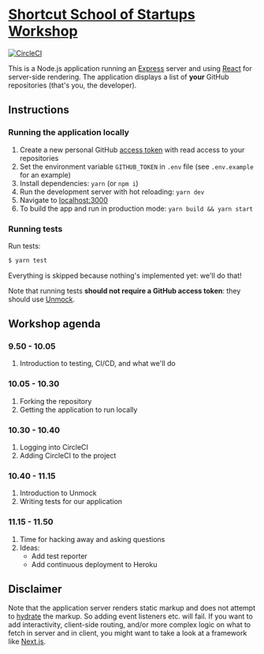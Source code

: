 # [Shortcut School of Startups Workshop](https://unmock.github.io/shortcut-startup-school-workshop/#/title)

[![CircleCI](https://circleci.com/gh/unmock/shortcut-startup-school-workshop.svg?style=svg)](https://circleci.com/gh/unmock/shortcut-startup-school-workshop)

This is a Node.js application running an [Express](https://expressjs.com/) server and using [React](https://reactjs.org/) for server-side rendering. The application displays a list of **your** GitHub repositories (that's you, the developer).

## Instructions

### Running the application locally

1. Create a new personal GitHub [access token](https://github.com/settings/tokens) with read access to your repositories
1. Set the environment variable `GITHUB_TOKEN` in `.env` file (see `.env.example` for an example)
1. Install dependencies: `yarn` (or `npm i`)
1. Run the development server with hot reloading: `yarn dev`
1. Navigate to [localhost:3000](http://localhost:3000)
1. To build the app and run in production mode: `yarn build && yarn start`

### Running tests

Run tests:

```bash
$ yarn test
```

Everything is skipped because nothing's implemented yet: we'll do that!

Note that running tests **should not require a GitHub access token**: they should use [Unmock](https://unmock.io).

## Workshop agenda

### 9.50 - 10.05

1. Introduction to testing, CI/CD, and what we'll do

### 10.05 - 10.30

1. Forking the repository
1. Getting the application to run locally

### 10.30 - 10.40

1. Logging into CircleCI
1. Adding CircleCI to the project

### 10.40 - 11.15

1. Introduction to Unmock
1. Writing tests for our application

### 11.15 - 11.50

1. Time for hacking away and asking questions
1. Ideas:
   - Add test reporter
   - Add continuous deployment to Heroku

## Disclaimer

Note that the application server renders static markup and does not attempt to [hydrate](https://reactjs.org/docs/react-dom.html#hydrate) the markup. So adding event listeners etc. will fail. If you want to add interactivity, client-side routing, and/or more complex logic on what to fetch in server and in client, you might want to take a look at a framework like [Next.js](https://nextjs.org/).
